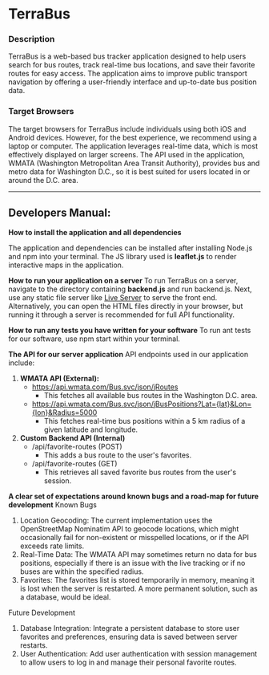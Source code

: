 # TerraBus

### Description
TerraBus is a web-based bus tracker application designed to help users search for bus routes, track real-time bus locations, and save their favorite routes for easy access. The application aims to improve public transport navigation by offering a user-friendly interface and up-to-date bus position data.

### Target Browsers
The target browsers for TerraBus include individuals using both iOS and Android devices. However, for the best experience, we recommend using a laptop or computer. The application leverages real-time data, which is most effectively displayed on larger screens. The API used in the application, WMATA (Washington Metropolitan Area Transit Authority), provides bus and metro data for Washington D.C., so it is best suited for users located in or around the D.C. area.

-----------------------
## Developers Manual:

**How to install the application and all dependencies**

The application and dependencies can be installed after installing Node.js and npm into your terminal. The JS library used is **leaflet.js** to render interactive maps in the application. 

**How to run your application on a server**
To run TerraBus on a server, navigate to the directory containing **backend.js** and run backend.js. Next, use any static file server like [Live Server](https://marketplace.visualstudio.com/items?itemName=ritwickdey.LiveServer) to serve the front end. Alternatively, you can open the HTML files directly in your browser, but running it through a server is recommended for full API functionality. 

**How to run any tests you have written for your software**
To run ant tests for our software, use npm start within your terminal. 

**The API for our server application**
API endpoints used in our application include:
1. **WMATA API (External):**
   - https://api.wmata.com/Bus.svc/json/jRoutes
     - This fetches all available bus routes in the Washington D.C. area.
   - https://api.wmata.com/Bus.svc/json/jBusPositions?Lat={lat}&Lon={lon}&Radius=5000
     - This fetches real-time bus positions within a 5 km radius of a given latitude         and longitude.
2. **Custom Backend API (Internal)**
   - /api/favorite-routes (POST)
     - This adds a bus route to the user's favorites.
   - /api/favorite-routes (GET)
     - This retrieves all saved favorite bus routes from the user's session.

**A clear set of expectations around known bugs and a road-map for future development**
Known Bugs
1. Location Geocoding: The current implementation uses the OpenStreetMap Nominatim API to geocode locations, which might occasionally fail for non-existent or misspelled locations, or if the API exceeds rate limits.
2. Real-Time Data: The WMATA API may sometimes return no data for bus positions, especially if there is an issue with the live tracking or if no buses are within the specified radius.
3. Favorites: The favorites list is stored temporarily in memory, meaning it is lost when the server is restarted. A more permanent solution, such as a database, would be ideal.

Future Development
1. Database Integration: Integrate a persistent database to store user favorites and preferences, ensuring data is saved between server restarts.
2. User Authentication: Add user authentication with session management to allow users to log in and manage their personal favorite routes.
